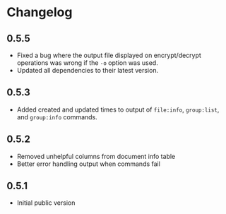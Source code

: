# Changelog

## 0.5.5

+ Fixed a bug where the output file displayed on encrypt/decrypt operations was wrong if the `-o` option was used.
+ Updated all dependencies to their latest version.

## 0.5.3

+ Added created and updated times to output of `file:info`, `group:list`, and `group:info` commands.

## 0.5.2

+ Removed unhelpful columns from document info table
+ Better error handling output when commands fail

## 0.5.1

+ Initial public version